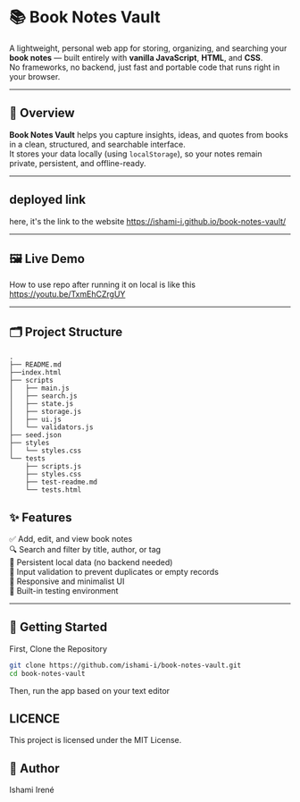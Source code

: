 # 📚 Book Notes Vault

A lightweight, personal web app for storing, organizing, and searching your **book notes** — built entirely with **vanilla JavaScript**, **HTML**, and **CSS**.  
No frameworks, no backend, just fast and portable code that runs right in your browser.

---

## 🧭 Overview

**Book Notes Vault** helps you capture insights, ideas, and quotes from books in a clean, structured, and searchable interface.  
It stores your data locally (using `localStorage`), so your notes remain private, persistent, and offline-ready.

---
## deployed link
here, it's the link to the website https://ishami-i.github.io/book-notes-vault/

---
## 🖼️ Live Demo

How to use repo after running it on local is like this https://youtu.be/TxmEhCZrgUY


---

## 🗂️ Project Structure
```
.
├── README.md
├──index.html
├── scripts
│   ├── main.js
│   ├── search.js
│   ├── state.js
│   ├── storage.js
│   ├── ui.js
│   └── validators.js
├── seed.json
├── styles
│   └── styles.css
└── tests
    ├── scripts.js
    ├── styles.css
    ├── test-readme.md
    └── tests.html
```


## ✨ Features

✅ Add, edit, and view book notes  
🔍 Search and filter by title, author, or tag  
💾 Persistent local data (no backend needed)  
🧠 Input validation to prevent duplicates or empty records  
📱 Responsive and minimalist UI  
🧪 Built-in testing environment  

---

## 🚀 Getting Started

First, Clone the Repository

```bash
git clone https://github.com/ishami-i/book-notes-vault.git
cd book-notes-vault
```
Then, run the app based on your text editor

## LICENCE

This project is licensed under the MIT License.

## 👤 Author
Ishami Irené
